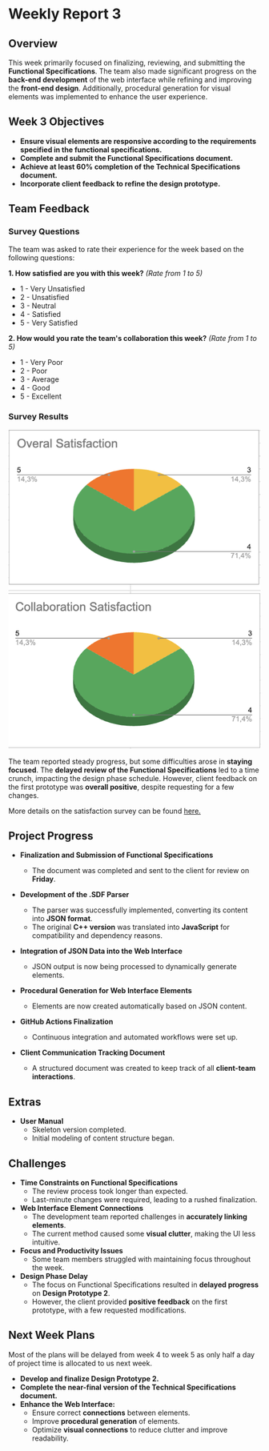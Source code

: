 # **Weekly Report 3**

## **Overview**

This week primarily focused on finalizing, reviewing, and submitting the **Functional Specifications**. The team also made significant progress on the **back-end development** of the web interface while refining and improving the **front-end design**. Additionally, procedural generation for visual elements was implemented to enhance the user experience.

## **Week 3 Objectives**

- **Ensure visual elements are responsive according to the requirements specified in the functional specifications.**
- **Complete and submit the Functional Specifications document.**
- **Achieve at least 60% completion of the Technical Specifications document.**
- **Incorporate client feedback to refine the design prototype.**

## **Team Feedback**

### **Survey Questions**

The team was asked to rate their experience for the week based on the following questions:

**1. How satisfied are you with this week?** _(Rate from 1 to 5)_

- 1 - Very Unsatisfied
- 2 - Unsatisfied
- 3 - Neutral
- 4 - Satisfied
- 5 - Very Satisfied

**2. How would you rate the team's collaboration this week?** _(Rate from 1 to 5)_

- 1 - Very Poor
- 2 - Poor
- 3 - Average
- 4 - Good
- 5 - Excellent

### **Survey Results**

![alt text](./images/kpis-week3.png)

The team reported steady progress, but some difficulties arose in **staying focused**. The **delayed review of the Functional Specifications** led to a time crunch, impacting the design phase schedule. However, client feedback on the first prototype was **overall positive**, despite requesting for a few changes.

More details on the satisfaction survey can be found [here.](https://docs.google.com/spreadsheets/d/1EJIGbOufF86FP-Pb6Y5z0wuYymK0fEmoFKtg16JfIHg/edit?usp=sharing)

## **Project Progress**

- **Finalization and Submission of Functional Specifications**

  - The document was completed and sent to the client for review on **Friday**.

- **Development of the .SDF Parser**
  - The parser was successfully implemented, converting its content into **JSON format**.
  - The original **C++ version** was translated into **JavaScript** for compatibility and dependency reasons.
- **Integration of JSON Data into the Web Interface**
  - JSON output is now being processed to dynamically generate elements.
- **Procedural Generation for Web Interface Elements**
  - Elements are now created automatically based on JSON content.
- **GitHub Actions Finalization**
  - Continuous integration and automated workflows were set up.
- **Client Communication Tracking Document**
  - A structured document was created to keep track of all **client-team interactions**.

## **Extras**

- **User Manual**
  - Skeleton version completed.
  - Initial modeling of content structure began.

## **Challenges**

- **Time Constraints on Functional Specifications**
  - The review process took longer than expected.
  - Last-minute changes were required, leading to a rushed finalization.
- **Web Interface Element Connections**
  - The development team reported challenges in **accurately linking elements**.
  - The current method caused some **visual clutter**, making the UI less intuitive.
- **Focus and Productivity Issues**
  - Some team members struggled with maintaining focus throughout the week.
- **Design Phase Delay**
  - The focus on Functional Specifications resulted in **delayed progress** on **Design Prototype 2**.
  - However, the client provided **positive feedback** on the first prototype, with a few requested modifications.

## **Next Week Plans**

Most of the plans will be delayed from week 4 to week 5 as only half a day of project time is allocated to us next week.

- **Develop and finalize Design Prototype 2.**
- **Complete the near-final version of the Technical Specifications document.**
- **Enhance the Web Interface:**
  - Ensure correct **connections** between elements.
  - Improve **procedural generation** of elements.
  - Optimize **visual connections** to reduce clutter and improve readability.
